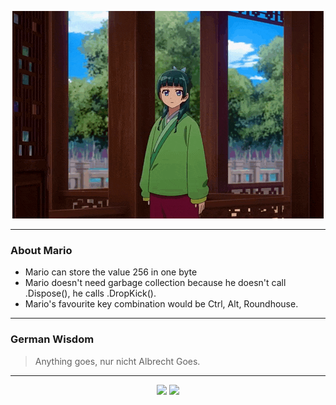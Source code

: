 <p align="center">
  <img src="assets/maomao.gif" />
</p>

---

### About Mario
- Mario can store the value 256 in one byte
- Mario doesn't need garbage collection because he doesn't call .Dispose(), he calls .DropKick().
- Mario's favourite key combination would be Ctrl, Alt, Roundhouse.

---

### German Wisdom
> Anything goes, nur nicht Albrecht Goes.

---

<p align="center">
  <a>
    <img height="180em" src="https://github-readme-stats-eight-theta.vercel.app/api?username=Torfkopp&show_icons=true&theme=dark&include_all_commits=true&count_private=true"/>
  </a>
  <a href="https://github.com/Torfkopp?tab=repositories">
    <img height="180em" src="https://github-readme-stats-eight-theta.vercel.app/api/top-langs/?username=torfkopp&layout=compact&theme=dark&langs_count=8&hide=java"/>
  </a>
</p>
